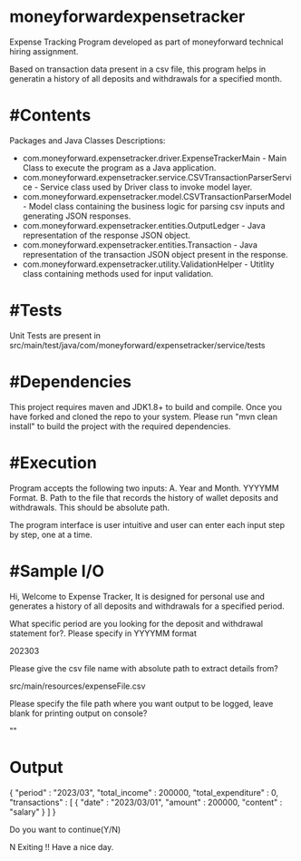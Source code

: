 # moneyforwardexpensetracker
Expense Tracking Program developed as part of moneyforward technical hiring assignment. 

Based on transaction data present in a csv file, this program helps in generatin a history of all deposits and withdrawals for a specified month. 

#Contents
==========
Packages and Java Classes Descriptions: 

- com.moneyforward.expensetracker.driver.ExpenseTrackerMain - Main Class to execute the program as a Java application.
- com.moneyforward.expensetracker.service.CSVTransactionParserService - Service class used by Driver class to invoke model layer.
- com.moneyforward.expensetracker.model.CSVTransactionParserModel - Model class containing the business logic for parsing csv inputs and generating JSON responses.
- com.moneyforward.expensetracker.entities.OutputLedger - Java representation of the response JSON object.
- com.moneyforward.expensetracker.entities.Transaction - Java representation of the transaction JSON object present in the response.
- com.moneyforward.expensetracker.utility.ValidationHelper -  Utitlity class containing methods used for input validation.

#Tests
========
Unit Tests are present in src/main/test/java/com/moneyforward/expensetracker/service/tests

#Dependencies
==========
This project requires maven and JDK1.8+ to build and compile.
Once you have forked and cloned the repo to your system. Please run "mvn clean install" to build the project with the required dependencies.

#Execution
===========
Program accepts the following two inputs:
A. Year and Month. YYYYMM Format.
B. Path to the file that records the history of wallet deposits and withdrawals. This should be absolute path.

The program interface is user intuitive and user can enter each input step by step, one at a time.

#Sample I/O
===========

Hi, Welcome to Expense Tracker, It is designed for personal use and generates a history of all deposits and withdrawals
for a specified period.

What specific period are you looking for the deposit and withdrawal statement for?.
 Please specify in YYYYMM format 

202303

Please give the csv file name with absolute path to extract details from? 

src/main/resources/expenseFile.csv

Please specify the file path where you want output to be logged, leave blank for printing output on console? 

""

Output
=======

{
  "period" : "2023/03",
  "total_income" : 200000,
  "total_expenditure" : 0,
  "transactions" : [ {
    "date" : "2023/03/01",
    "amount" : 200000,
    "content" : "salary"
  } ]
}

 Do you want to continue(Y/N) 

N
Exiting !! Have a nice day.

